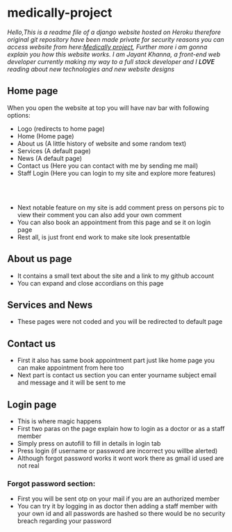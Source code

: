 # medically-project
<i>Hello,This is a readme file of a django website hosted on Heroku therefore original git repository have been made private for security reasons you can access website from here:<a href="https://medically-project.herokuapp.com/" target="_blank">Medically project</a>, Further more i am gonna explain you how this website works.
    I am Jayant Khanna, a front-end web developer currently making my way to a full stack developer and I <span style="font-weight:600;"> LOVE</span> reading about new technologies and new website designs
</i>

## Home page

When you open the website at top you will have nav bar with following options:<br>

- Logo (redirects to home page)
- Home (Home page)
- About us (A little history of website and some random text)
- Services (A default page)
- News (A default page)
- Contact us (Here you can contact with me by sending me mail)
- Staff Login (Here you can login to my site and explore more features)
<br>
<br>

- Next notable feature on my site is add comment press on persons pic to view their comment you can also add your own comment
- You can also book an appointment from this page and se it on login page
- Rest all, is just front end work to make site look presentatble

## About us page
- It contains a small text about the site and a link to my github account 
- You can expand and close accordians on this page

## Services and News

- These pages were not coded and you will be redirected to default page

## Contact us
- First it also has same book appointment part just like home page you can make appointment from here too
- Next part is contact us section you can enter yourname subject email and message and it will be sent to me 

## Login page
- This is where magic happens
- First two paras on the page explain how to login as a doctor or as a staff member
- Simply press on autofill to fill in details in login tab 
- Press login (if username or password are incorrect you willbe alerted)
- Although forgot password works it wont work there as gmail id used are not real 
 ### Forgot password section:
 - First you will be sent otp on your mail if you are an authorized member
 - You can try it by logging in as doctor then adding a staff member with your own id and all passwords are hashed so there would be no security breach regarding your password